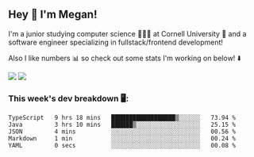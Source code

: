 ## Hey 👋 I'm Megan! 
I'm a junior studying computer science 👩🏻‍💻 at Cornell University 🐻 and a software engineer specializing in fullstack/frontend development!

Also I like numbers 📊 so check out some stats I'm working on below! ⬇️

<img src="https://github-readme-stats.vercel.app/api?username=meganyin13&show_icons=true&hide=stars&count_private=true" />

<img src="https://github-readme-stats.vercel.app/api/top-langs/?username=meganyin13&layout=compact&hide=Jupyter%20Notebook" />

### This week's dev breakdown 🖥:
<!--START_SECTION:waka-->
```text
TypeScript   9 hrs 18 mins   ██████████████████▒░░░░░░   73.94 % 
Java         3 hrs 10 mins   ██████▒░░░░░░░░░░░░░░░░░░   25.15 % 
JSON         4 mins          ░░░░░░░░░░░░░░░░░░░░░░░░░   00.56 % 
Markdown     1 min           ░░░░░░░░░░░░░░░░░░░░░░░░░   00.24 % 
YAML         0 secs          ░░░░░░░░░░░░░░░░░░░░░░░░░   00.08 % 
```
<!--END_SECTION:waka-->